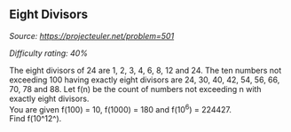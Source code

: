 Eight Divisors
--------------

*Source: https://projecteuler.net/problem=501*


*Difficulty rating: 40%*

The eight divisors of 24 are 1, 2, 3, 4, 6, 8, 12 and 24. The ten
numbers not exceeding 100 having exactly eight divisors are 24, 30, 40,
42, 54, 56, 66, 70, 78 and 88. Let f(n) be the count of numbers not
exceeding n with exactly eight divisors.\
 You are given f(100) = 10, f(1000) = 180 and f(10<sup>6</sup>) = 224427.\
 Find f(10^12^).
